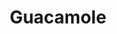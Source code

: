 ---
image:
title: Guacamole
description:
price: '3.00'
available: true
menu_name: _our_menus/sides.md
---